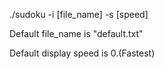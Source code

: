 ./sudoku -i [file\_name] -s [speed]

Default file\_name is "default.txt"

Default display speed is 0.(Fastest)

